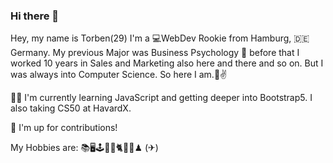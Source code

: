 ### Hi there 👋

Hey, my name is Torben(29) I'm a 💻WebDev Rookie from Hamburg, 🇩🇪 Germany. My previous Major was Business Psychology 🧠 before that I worked 10 years in Sales and Marketing also here and there and so on. But I was always into Computer Science. So here I am.🖖✌

👨‍💻 I'm currently learning JavaScript and getting deeper into Bootstrap5. I also taking CS50 at HavardX.

🐙 I'm up for contributions!


My Hobbies are:
📚🖥🕹🌌🍜🐈🏋️‍♂️♟ (✈)

